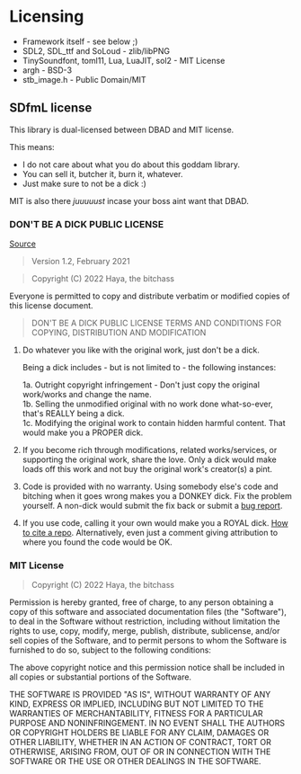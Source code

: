 # Licensing

- Framework itself - see below ;)
- SDL2, SDL_ttf and SoLoud - zlib/libPNG
- TinySoundfont, toml11, Lua, LuaJIT, sol2 - MIT License
- argh - BSD-3
- stb_image.h - Public Domain/MIT

## SDfmL license

This library is dual-licensed between DBAD and MIT license.

This means:

- I do not care about what you do about this goddam library.
- You can sell it, butcher it, burn it, whatever.
- Just make sure to not be a dick :)

MIT is also there *juuuuust* incase your boss aint want that DBAD.

### DON'T BE A DICK PUBLIC LICENSE

[Source](https://github.com/philsturgeon/dbad)

> Version 1.2, February 2021

> Copyright (C) 2022 Haya, the bitchass
 
 Everyone is permitted to copy and distribute verbatim or modified copies of this license document.

> DON'T BE A DICK PUBLIC LICENSE
> TERMS AND CONDITIONS FOR COPYING, DISTRIBUTION AND MODIFICATION

 1. Do whatever you like with the original work, just don't be a dick.

     Being a dick includes - but is not limited to - the following instances:

	 1a. Outright copyright infringement - Don't just copy the original work/works and change the name.  
	 1b. Selling the unmodified original with no work done what-so-ever, that's REALLY being a dick.  
	 1c. Modifying the original work to contain hidden harmful content. That would make you a PROPER dick.  

 2. If you become rich through modifications, related works/services, or supporting the original work,
 share the love. Only a dick would make loads off this work and not buy the original work's 
 creator(s) a pint.
 
 3. Code is provided with no warranty. Using somebody else's code and bitching when it goes wrong makes 
 you a DONKEY dick. Fix the problem yourself. A non-dick would submit the fix back or submit a [bug report](https://www.chiark.greenend.org.uk/~sgtatham/bugs.html).

 4. If you use code, calling it your own would make you a ROYAL dick. [How to cite a repo](https://academia.stackexchange.com/questions/14010/how-do-you-cite-a-github-repository). Alternatively, even just a comment giving attribution to where you found the code would be OK.

### MIT License

> Copyright (C) 2022 Haya, the bitchass

Permission is hereby granted, free of charge, to any person obtaining a copy of this software and associated documentation files (the "Software"), to deal in the Software without restriction, including without limitation the rights to use, copy, modify, merge, publish, distribute, sublicense, and/or sell copies of the Software, and to permit persons to whom the Software is furnished to do so, subject to the following conditions:

The above copyright notice and this permission notice shall be included in all copies or substantial portions of the Software.

THE SOFTWARE IS PROVIDED "AS IS", WITHOUT WARRANTY OF ANY KIND, EXPRESS OR IMPLIED, INCLUDING BUT NOT LIMITED TO THE WARRANTIES OF MERCHANTABILITY, FITNESS FOR A PARTICULAR PURPOSE AND NONINFRINGEMENT. IN NO EVENT SHALL THE AUTHORS OR COPYRIGHT HOLDERS BE LIABLE FOR ANY CLAIM, DAMAGES OR OTHER LIABILITY, WHETHER IN AN ACTION OF CONTRACT, TORT OR OTHERWISE, ARISING FROM, OUT OF OR IN CONNECTION WITH THE SOFTWARE OR THE USE OR OTHER DEALINGS IN THE SOFTWARE.